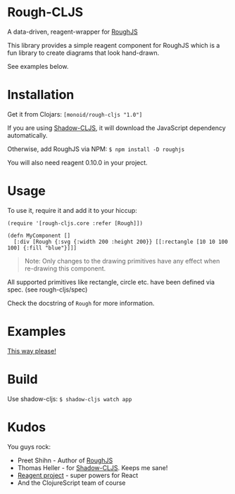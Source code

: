 # Rough-CLJS

A data-driven, reagent-wrapper for [RoughJS](https://roughjs.com/)

This library provides a simple reagent component for RoughJS which is a fun library to create diagrams that look hand-drawn.

See examples below.

# Installation

Get it from Clojars: `[monoid/rough-cljs "1.0"]`

If you are using [Shadow-CLJS](http://shadow-cljs.org/), it will download the JavaScript dependency automatically.

Otherwise, add RoughJS via NPM:
`$ npm install -D roughjs`

You will also need reagent 0.10.0 in your project.

# Usage

To use it, require it and add it to your hiccup:

```
(require '[rough-cljs.core :refer [Rough]])

(defn MyComponent []
  [:div [Rough {:svg {:width 200 :height 200}} [[:rectangle [10 10 100 100] {:fill "blue"}]]]
```

> Note: Only changes to the drawing primitives have any effect when re-drawing this component.

All supported primitives like rectangle, circle etc. have been defined via spec.
(see rough-cljs/spec)

Check the docstring of `Rough` for more information.

# Examples

[This way please!](https://rough-cljs.netlify.com/)

# Build

Use shadow-cljs: `$ shadow-cljs watch app`

# Kudos

You guys rock:

- Preet Shihn - Author of [RoughJS](https://roughjs.com/)
- Thomas Heller - for [Shadow-CLJS](http://shadow-cljs.org/). Keeps me sane!
- [Reagent project](https://github.com/reagent-project/reagent) - super powers for React
- And the ClojureScript team of course
